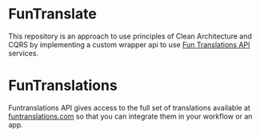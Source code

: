 # FunTranslate

This repository is an approach to use principles of Clean Architecture and CQRS by implementing a custom wrapper api to use [Fun Translations API](https://funtranslations.com/) services.

# FunTranslations
Funtranslations API gives access to the full set of translations available at [funtranslations.com](https://funtranslations.com/) so that you can integrate them in your workflow or an app.
